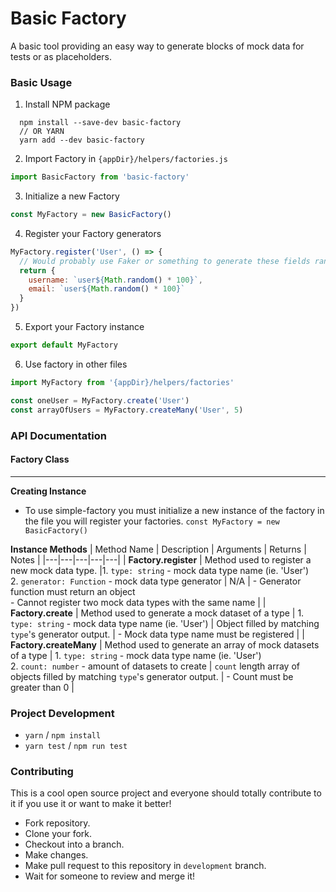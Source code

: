 # Basic Factory

A basic tool providing an easy way to generate blocks of mock data for tests or as placeholders.

### Basic Usage

1. Install NPM package
  ```
    npm install --save-dev basic-factory
    // OR YARN
    yarn add --dev basic-factory
  ```
2. Import Factory in `{appDir}/helpers/factories.js`
  ```javascript
  import BasicFactory from 'basic-factory'
  ```
3. Initialize a new Factory
  ```javascript
  const MyFactory = new BasicFactory()
  ```
4. Register your Factory generators
  ```javascript
  MyFactory.register('User', () => {
    // Would probably use Faker or something to generate these fields randomly.
    return {
      username: `user${Math.random() * 100}`,
      email: `user${Math.random() * 100}`
    }
  })
  ```
5. Export your Factory instance
  ```javascript
  export default MyFactory
  ```
6. Use factory in other files
  ```javascript
  import MyFactory from '{appDir}/helpers/factories'

  const oneUser = MyFactory.create('User')
  const arrayOfUsers = MyFactory.createMany('User', 5)
  ```

### API Documentation

#### Factory Class
----

__Creating Instance__
- To use simple-factory you must initialize a new instance of the factory in the file you will register your factories.
  `const MyFactory = new BasicFactory()`

__Instance Methods__
| Method Name | Description | Arguments | Returns | Notes |
|---|---|---|---|---|
| __Factory.register__ | Method used to register a new mock data type. |1. `type: string` - mock data type name (ie. 'User')  <br /> 2. `generator: Function` - mock data type generator | N/A | - Generator function must return an object <br /> - Cannot register two mock data types with the same name |
| __Factory.create__ | Method used to generate a mock dataset of a type | 1. `type: string` - mock data type name (ie. 'User') | Object filled by matching `type`'s generator output. | - Mock data type name must be registered |
| __Factory.createMany__ | Method used to generate an array of mock datasets of a type | 1. `type: string` -  mock data type name (ie. 'User') <br /> 2. `count: number` - amount of datasets to create | `count` length array of objects filled by matching `type`'s generator output. | - Count must be greater than 0 |

### Project Development

- `yarn` / `npm install`
- `yarn test` / `npm run test`


### Contributing

This is a cool open source project and everyone should totally contribute to it if you use it or want to make it better!

- Fork repository.
- Clone your fork.
- Checkout into a branch.
- Make changes.
- Make pull request to this repository in `development` branch.
- Wait for someone to review and merge it!
